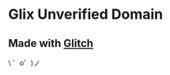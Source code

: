 Glix Unverified Domain
=================


Made with [Glitch](https://glitch.com/)
-------------------

\ ゜o゜)ノ
